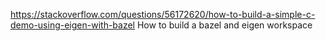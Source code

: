 ---
---

https://stackoverflow.com/questions/56172620/how-to-build-a-simple-c-demo-using-eigen-with-bazel How to build a bazel and eigen workspace